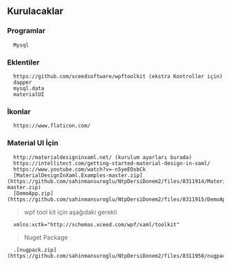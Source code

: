 ## Kurulacaklar ##

### Programlar ###
      Mysql

### Eklentiler ###
      https://github.com/xceedsoftware/wpftoolkit (ekstra Kontroller için)
      dapper
      mysql.data
      materialUI
  
### İkonlar ###
      https://www.flaticon.com/
      
### Material UI İçin ###

      http://materialdesigninxaml.net/ (kurulum ayarları burada)
      https://intellitect.com/getting-started-material-design-in-xaml/
      https://www.youtube.com/watch?v=-n5yeEOsbCk
      [MaterialDesignInXaml.Examples-master.zip](https://github.com/sahinmansuroglu/NtpDersiDonem2/files/8311914/MaterialDesignInXaml.Examples-master.zip)
      [DemoApp.zip](https://github.com/sahinmansuroglu/NtpDersiDonem2/files/8311915/DemoApp.zip)

> wpf tool kit için aşağıdaki gerekli
  
      xmlns:xctk="http://schemas.xceed.com/wpf/xaml/toolkit"
      
> Nuget Package

      .[nugpack.zip](https://github.com/sahinmansuroglu/NtpDersiDonem2/files/8311958/nugpack.zip)
